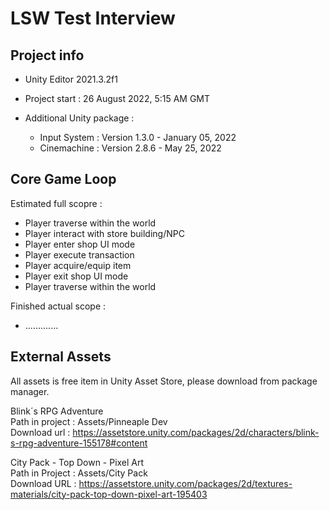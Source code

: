 # LSW Test Interview

## Project info

- Unity Editor 2021.3.2f1
- Project start : 26 August 2022,  5:15 AM GMT

- Additional Unity package :
    - Input System : Version 1.3.0 - January 05, 2022  
    - Cinemachine : Version 2.8.6 - May 25, 2022

## Core Game Loop

Estimated full scopre :
- Player traverse within the world
- Player interact with store building/NPC
- Player enter shop UI mode
- Player execute transaction 
- Player acquire/equip item
- Player exit shop UI mode
- Player traverse within the world

Finished actual scope :
- .............

## External Assets 

All assets is free item in Unity Asset Store, please download from package manager.  

Blink´s RPG Adventure  
Path in project : Assets/Pinneaple Dev  
Download url : https://assetstore.unity.com/packages/2d/characters/blink-s-rpg-adventure-155178#content  

City Pack - Top Down - Pixel Art  
Path in Project : Assets/City Pack  
Download URL : https://assetstore.unity.com/packages/2d/textures-materials/city-pack-top-down-pixel-art-195403  

